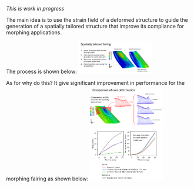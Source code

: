 *This is work in progress*

The main idea is to use the strain field of a deformed structure to guide the generation of a spatially tailored structure that improve its compliance for morphing applications.

The process is shown below: 
<img src="images/process.png" alt="process" width="200"/>

As for why do this? It give significant improvement in performance for the morphing fairing as shown below:
<img src="images/results.png" alt="result" width="200"/>